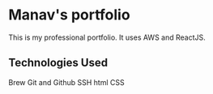 # Manav's portfolio
This is my professional portfolio. It uses AWS and ReactJS.

## Technologies Used

Brew
Git and Github
SSH
html
CSS
